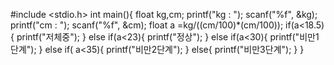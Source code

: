 #include <stdio.h>
int main(){
	float kg,cm;
	printf("kg : ");
	scanf("%f", &kg);
	printf("cm : ");
	scanf("%f", &cm);
	float a =kg/((cm/100)*(cm/100));
	if(a<18.5){
		printf("저체중");
	}
	else if(a<23){
		printf("정상");
	}
	else if(a<30){
		printf("비만1단계");
	}
	else if( a<35){
		printf("비만2단계");
	}
	else{
		printf("비만3단계");
	}
}
